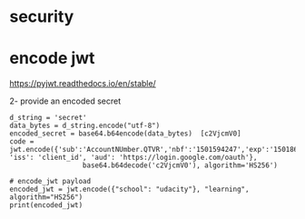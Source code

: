 # security

# encode jwt

https://pyjwt.readthedocs.io/en/stable/


2- provide an encoded secret

``` 
d_string = 'secret'
data_bytes = d_string.encode("utf-8")
encoded_secret = base64.b64encode(data_bytes)  [c2VjcmV0]
code = jwt.encode({'sub':'AccountNUmber.QTVR','nbf':'1501594247','exp':'1501860089', 'iss': 'client_id', 'aud': 'https://login.google.com/oauth'},
                  base64.b64decode('c2VjcmV0'), algorithm='HS256')

```

```
# encode_jwt payload
encoded_jwt = jwt.encode({"school": "udacity"}, "learning", algorithm="HS256")
print(encoded_jwt)
```
